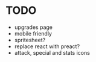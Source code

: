 # TODO
- upgrades page
- mobile friendly
- spritesheet?
- replace react with preact?
- attack, special and stats icons